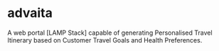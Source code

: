 # advaita
A web portal [LAMP Stack] capable of generating Personalised Travel Itinerary based on Customer Travel Goals and Health Preferences.
